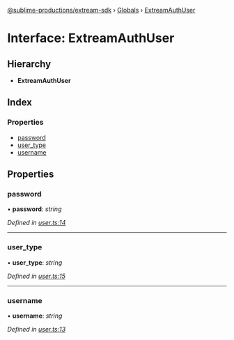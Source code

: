 [@sublime-productions/extream-sdk](../README.md) › [Globals](../globals.md) › [ExtreamAuthUser](extreamauthuser.md)

# Interface: ExtreamAuthUser

## Hierarchy

* **ExtreamAuthUser**

## Index

### Properties

* [password](extreamauthuser.md#password)
* [user_type](extreamauthuser.md#user_type)
* [username](extreamauthuser.md#username)

## Properties

###  password

• **password**: *string*

*Defined in [user.ts:14](https://github.com/Extream-SaaS/ex-sdk/blob/600cbb0/src/user.ts#L14)*

___

###  user_type

• **user_type**: *string*

*Defined in [user.ts:15](https://github.com/Extream-SaaS/ex-sdk/blob/600cbb0/src/user.ts#L15)*

___

###  username

• **username**: *string*

*Defined in [user.ts:13](https://github.com/Extream-SaaS/ex-sdk/blob/600cbb0/src/user.ts#L13)*
